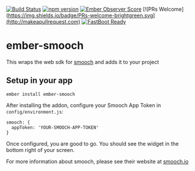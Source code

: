 [![Build Status](https://travis-ci.org/davidpett/ember-smooch.svg?branch=master)](https://travis-ci.org/davidpett/ember-smooch)
[![npm version](https://badge.fury.io/js/ember-smooch.svg)](https://badge.fury.io/js/ember-smooch)
[![Ember Observer Score](http://emberobserver.com/badges/ember-smooch.svg)](http://emberobserver.com/addons/ember-smooch)
[![PRs Welcome](https://img.shields.io/badge/PRs-welcome-brightgreen.svg](http://makeapullrequest.com)
[![FastBoot Ready](https://img.shields.io/badge/FastBoot-not%20ready-red.svg)](http://ember-fastboot.com)
# ember-smooch

This wraps the web sdk for [smooch](http://smooch.io) and adds it to your project

## Setup in your app
```
ember install ember-smooch
```

After installing the addon, configure your Smooch App Token in `config/environment.js`:
```
smooch: {
  appToken: 'YOUR-SMOOCH-APP-TOKEN'
}
```

Once configured, you are good to go. You should see the widget in the bottom right of your screen.

For more information about smooch, please see their website at [smooch.io](http://smooch.io)
